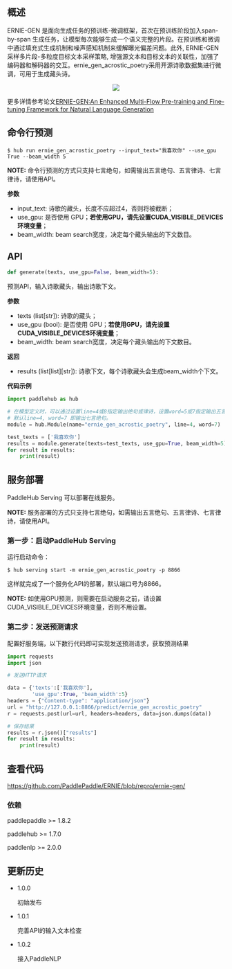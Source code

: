 ## 概述

ERNIE-GEN 是面向生成任务的预训练-微调框架，首次在预训练阶段加入span-by-span 生成任务，让模型每次能够生成一个语义完整的片段。在预训练和微调中通过填充式生成机制和噪声感知机制来缓解曝光偏差问题。此外, ERNIE-GEN 采样多片段-多粒度目标文本采样策略, 增强源文本和目标文本的关联性，加强了编码器和解码器的交互。ernie_gen_acrostic_poetry采用开源诗歌数据集进行微调，可用于生成藏头诗。
<p align="center">
<img src="https://paddlehub.bj.bcebos.com/resources/multi-flow-attention.png" hspace='10'/> <br />
</p>

更多详情参考论文[ERNIE-GEN:An Enhanced Multi-Flow Pre-training and Fine-tuning Framework for Natural Language Generation](https://arxiv.org/abs/2001.11314)

## 命令行预测

```shell
$ hub run ernie_gen_acrostic_poetry --input_text="我喜欢你" --use_gpu True --beam_width 5
```

**NOTE:** 命令行预测的方式只支持七言绝句，如需输出五言绝句、五言律诗、七言律诗，请使用API。

**参数**

* input_text: 诗歌的藏头，长度不应超过4，否则将被截断；
* use\_gpu: 是否使用 GPU；**若使用GPU，请先设置CUDA\_VISIBLE\_DEVICES环境变量**；
* beam\_width: beam search宽度，决定每个藏头输出的下文数目。

## API

```python
def generate(texts, use_gpu=False, beam_width=5):
```

预测API，输入诗歌藏头，输出诗歌下文。

**参数**

* texts (list\[str\]): 诗歌的藏头；
* use\_gpu (bool): 是否使用 GPU；**若使用GPU，请先设置CUDA\_VISIBLE\_DEVICES环境变量**；
* beam\_width: beam search宽度，决定每个藏头输出的下文数目。

**返回**

* results (list\[list\]\[str\]): 诗歌下文，每个诗歌藏头会生成beam_width个下文。

**代码示例**

```python
import paddlehub as hub

# 在模型定义时，可以通过设置line=4或8指定输出绝句或律诗，设置word=5或7指定输出五言或七言。
# 默认line=4, word=7 即输出七言绝句。
module = hub.Module(name="ernie_gen_acrostic_poetry", line=4, word=7)

test_texts = ['我喜欢你']
results = module.generate(texts=test_texts, use_gpu=True, beam_width=5)
for result in results:
    print(result)
```

## 服务部署

PaddleHub Serving 可以部署在线服务。

**NOTE:** 服务部署的方式只支持七言绝句，如需输出五言绝句、五言律诗、七言律诗，请使用API。

### 第一步：启动PaddleHub Serving

运行启动命令：
```shell
$ hub serving start -m ernie_gen_acrostic_poetry -p 8866
```

这样就完成了一个服务化API的部署，默认端口号为8866。

**NOTE:** 如使用GPU预测，则需要在启动服务之前，请设置CUDA\_VISIBLE\_DEVICES环境变量，否则不用设置。

### 第二步：发送预测请求

配置好服务端，以下数行代码即可实现发送预测请求，获取预测结果

```python
import requests
import json

# 发送HTTP请求

data = {'texts':['我喜欢你'],
        'use_gpu':True, 'beam_width':5}
headers = {"Content-type": "application/json"}
url = "http://127.0.0.1:8866/predict/ernie_gen_acrostic_poetry"
r = requests.post(url=url, headers=headers, data=json.dumps(data))

# 保存结果
results = r.json()["results"]
for result in results:
    print(result)
```

## 查看代码

https://github.com/PaddlePaddle/ERNIE/blob/repro/ernie-gen/

### 依赖

paddlepaddle >= 1.8.2

paddlehub >= 1.7.0

paddlenlp >= 2.0.0


## 更新历史

* 1.0.0

  初始发布

* 1.0.1

  完善API的输入文本检查

* 1.0.2

  接入PaddleNLP
